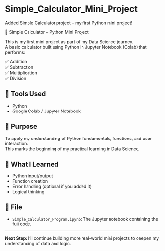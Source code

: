 # Simple_Calculator_Mini_Project
Added Simple Calculator project – my first Python mini project!

🧮 Simple Calculator – Python Mini Project

This is my first mini project as part of my Data Science journey.  
A basic calculator built using Python in Jupyter Notebook (Colab) that performs:

✅ Addition  
✅ Subtraction  
✅ Multiplication  
✅ Division  

## 📌 Tools Used
- Python
- Google Colab / Jupyter Notebook

## 🚀 Purpose
To apply my understanding of Python fundamentals, functions, and user interaction.  
This marks the beginning of my practical learning in Data Science.

## 🧠 What I Learned
- Python input/output
- Function creation
- Error handling (optional if you added it)
- Logical thinking

## 📁 File
- `Simple_Calculator_Program.ipynb`: The Jupyter notebook containing the full code.

---

**Next Step:** I’ll continue building more real-world mini projects to deepen my understanding of data and logic.

